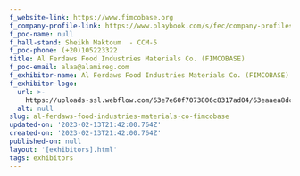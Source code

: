```yaml
---
f_website-link: https://www.fimcobase.org
f_company-profile-link: https://www.playbook.com/s/fec/company-profiles
f_poc-name: null
f_hall-stand: Sheikh Maktoum  - CCM-5
f_poc-phone: (+20)105223322
title: Al Ferdaws Food Industries Materials Co. (FIMCOBASE)
f_poc-email: alaa@alamireg.com
f_exhibitor-name: Al Ferdaws Food Industries Materials Co. (FIMCOBASE)
f_exhibitor-logo:
  url: >-
    https://uploads-ssl.webflow.com/63e7e60f7073806c8317ad04/63eaaea8dc6b5ef05ba77529_YWNiMw.png
  alt: null
slug: al-ferdaws-food-industries-materials-co-fimcobase
updated-on: '2023-02-13T21:42:00.764Z'
created-on: '2023-02-13T21:42:00.764Z'
published-on: null
layout: '[exhibitors].html'
tags: exhibitors
---
```



